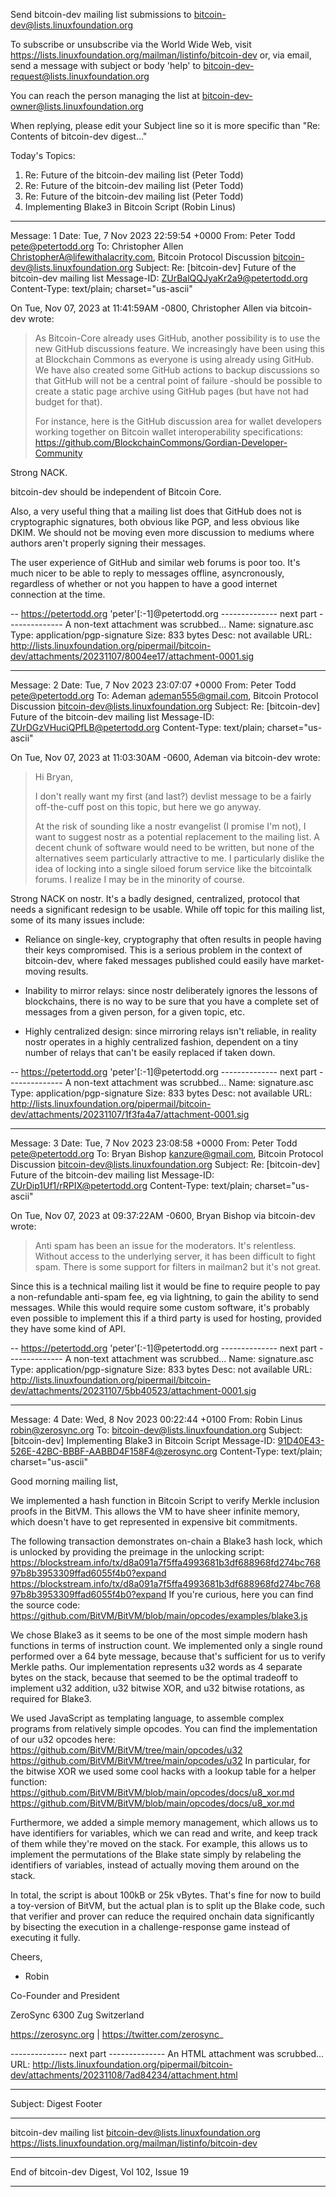 Send bitcoin-dev mailing list submissions to
	bitcoin-dev@lists.linuxfoundation.org

To subscribe or unsubscribe via the World Wide Web, visit
	https://lists.linuxfoundation.org/mailman/listinfo/bitcoin-dev
or, via email, send a message with subject or body 'help' to
	bitcoin-dev-request@lists.linuxfoundation.org

You can reach the person managing the list at
	bitcoin-dev-owner@lists.linuxfoundation.org

When replying, please edit your Subject line so it is more specific
than "Re: Contents of bitcoin-dev digest..."


Today's Topics:

   1. Re: Future of the bitcoin-dev mailing list (Peter Todd)
   2. Re: Future of the bitcoin-dev mailing list (Peter Todd)
   3. Re: Future of the bitcoin-dev mailing list (Peter Todd)
   4. Implementing Blake3 in Bitcoin Script (Robin Linus)


----------------------------------------------------------------------

Message: 1
Date: Tue, 7 Nov 2023 22:59:54 +0000
From: Peter Todd <pete@petertodd.org>
To: Christopher Allen <ChristopherA@lifewithalacrity.com>, Bitcoin
	Protocol Discussion <bitcoin-dev@lists.linuxfoundation.org>
Subject: Re: [bitcoin-dev] Future of the bitcoin-dev mailing list
Message-ID: <ZUrBalQQJyaKr2a9@petertodd.org>
Content-Type: text/plain; charset="us-ascii"

On Tue, Nov 07, 2023 at 11:41:59AM -0800, Christopher Allen via bitcoin-dev wrote:
> As Bitcoin-Core already uses GitHub, another possibility is to use the new
> GitHub discussions feature. We increasingly have been using this at
> Blockchain Commons as everyone is using already using GitHub. We have also
> created some GitHub actions to backup discussions so that GitHub will not
> be a central point of failure -should be possible to create a static page
> archive using GitHub pages (but have not had budget for that).
> 
> For instance, here is the GitHub discussion area for wallet developers
> working together on Bitcoin wallet interoperability specifications:
> https://github.com/BlockchainCommons/Gordian-Developer-Community

Strong NACK.

bitcoin-dev should be independent of Bitcoin Core.

Also, a very useful thing that a mailing list does that GitHub does not is
cryptographic signatures, both obvious like PGP, and less obvious like DKIM. We
should not be moving even more discussion to mediums where authors aren't
properly signing their messages.

The user experience of GitHub and similar web forums is poor too. It's much
nicer to be able to reply to messages offline, asyncronously, regardless of
whether or not you happen to have a good internet connection at the time.

-- 
https://petertodd.org 'peter'[:-1]@petertodd.org
-------------- next part --------------
A non-text attachment was scrubbed...
Name: signature.asc
Type: application/pgp-signature
Size: 833 bytes
Desc: not available
URL: <http://lists.linuxfoundation.org/pipermail/bitcoin-dev/attachments/20231107/8004ee17/attachment-0001.sig>

------------------------------

Message: 2
Date: Tue, 7 Nov 2023 23:07:07 +0000
From: Peter Todd <pete@petertodd.org>
To: Ademan <ademan555@gmail.com>, Bitcoin Protocol Discussion
	<bitcoin-dev@lists.linuxfoundation.org>
Subject: Re: [bitcoin-dev] Future of the bitcoin-dev mailing list
Message-ID: <ZUrDGzVHuciQPfLB@petertodd.org>
Content-Type: text/plain; charset="us-ascii"

On Tue, Nov 07, 2023 at 11:03:30AM -0600, Ademan via bitcoin-dev wrote:
> Hi Bryan,
> 
> I don't really want my first (and last?) devlist message to be a fairly
> off-the-cuff post on this topic, but here we go anyway.
> 
> At the risk of sounding like a nostr evangelist (I promise I'm not), I want
> to suggest nostr as a potential replacement to the mailing list. A decent
> chunk of software would need to be written, but none of the alternatives
> seem particularly attractive to me. I particularly dislike the idea of
> locking into a single siloed forum service like the bitcointalk forums. I
> realize I may be in the minority of course.

Strong NACK on nostr. It's a badly designed, centralized, protocol that needs a
significant redesign to be usable. While off topic for this mailing list, some
of its many issues include:

* Reliance on single-key, cryptography that often results in people having
  their keys compromised. This is a serious problem in the context of
  bitcoin-dev, where faked messages published could easily have market-moving
  results.

* Inability to mirror relays: since nostr deliberately ignores the lessons of
  blockchains, there is no way to be sure that you have a complete set of
  messages from a given person, for a given topic, etc.

* Highly centralized design: since mirroring relays isn't reliable, in reality
  nostr operates in a highly centralized fashion, dependent on a tiny number of
  relays that can't be easily replaced if taken down.

-- 
https://petertodd.org 'peter'[:-1]@petertodd.org
-------------- next part --------------
A non-text attachment was scrubbed...
Name: signature.asc
Type: application/pgp-signature
Size: 833 bytes
Desc: not available
URL: <http://lists.linuxfoundation.org/pipermail/bitcoin-dev/attachments/20231107/1f3fa4a7/attachment-0001.sig>

------------------------------

Message: 3
Date: Tue, 7 Nov 2023 23:08:58 +0000
From: Peter Todd <pete@petertodd.org>
To: Bryan Bishop <kanzure@gmail.com>, Bitcoin Protocol Discussion
	<bitcoin-dev@lists.linuxfoundation.org>
Subject: Re: [bitcoin-dev] Future of the bitcoin-dev mailing list
Message-ID: <ZUrDip1Uf1/rRPIX@petertodd.org>
Content-Type: text/plain; charset="us-ascii"

On Tue, Nov 07, 2023 at 09:37:22AM -0600, Bryan Bishop via bitcoin-dev wrote:
> Anti spam has been an issue for the moderators. It's relentless. Without
> access to the underlying server, it has been difficult to fight spam. There
> is some support for filters in mailman2 but it's not great.

Since this is a technical mailing list it would be fine to require people to
pay a non-refundable anti-spam fee, eg via lightning, to gain the ability to
send messages. While this would require some custom software, it's probably
even possible to implement this if a third party is used for hosting, provided
they have some kind of API.

-- 
https://petertodd.org 'peter'[:-1]@petertodd.org
-------------- next part --------------
A non-text attachment was scrubbed...
Name: signature.asc
Type: application/pgp-signature
Size: 833 bytes
Desc: not available
URL: <http://lists.linuxfoundation.org/pipermail/bitcoin-dev/attachments/20231107/5bb40523/attachment-0001.sig>

------------------------------

Message: 4
Date: Wed, 8 Nov 2023 00:22:44 +0100
From: Robin Linus <robin@zerosync.org>
To: bitcoin-dev@lists.linuxfoundation.org
Subject: [bitcoin-dev] Implementing Blake3 in Bitcoin Script
Message-ID: <91D40E43-526E-42BC-BBBF-AABBD4F158F4@zerosync.org>
Content-Type: text/plain; charset="us-ascii"

Good morning mailing list,

We implemented a hash function in Bitcoin Script to verify Merkle inclusion proofs in the BitVM. This allows the VM to have sheer infinite memory, which doesn't have to get represented in expensive bit commitments.

The following transaction demonstrates on-chain a Blake3 hash lock, which is unlocked by providing the preimage in the unlocking script: https://blockstream.info/tx/d8a091a7f5ffa4993681b3df688968fd274bc76897b8b3953309ffad6055f4b0?expand <https://blockstream.info/tx/d8a091a7f5ffa4993681b3df688968fd274bc76897b8b3953309ffad6055f4b0?expand> If you're curious, here you can find the source code: https://github.com/BitVM/BitVM/blob/main/opcodes/examples/blake3.js 

We chose Blake3 as it seems to be one of the most simple modern hash functions in terms of instruction count. We implemented only a single round performed over a 64 byte message, because that's sufficient for us to verify Merkle paths. Our implementation represents u32 words as 4 separate bytes on the stack, because that seemed to be the optimal tradeoff to implement u32 addition, u32 bitwise XOR, and u32 bitwise rotations, as required for Blake3. 

We used JavaScript as templating language, to assemble complex programs from relatively simple opcodes. You can find the implementation of our u32 opcodes here: https://github.com/BitVM/BitVM/tree/main/opcodes/u32 <https://github.com/BitVM/BitVM/tree/main/opcodes/u32> In particular, for the bitwise XOR we used some cool hacks with a lookup table for a helper function: https://github.com/BitVM/BitVM/blob/main/opcodes/docs/u8_xor.md <https://github.com/BitVM/BitVM/blob/main/opcodes/docs/u8_xor.md>

Furthermore, we added a simple memory management, which allows us to have identifiers for variables, which we can read and write, and keep track of them while they're moved on the stack. For example, this allows us to implement the permutations of the Blake state simply by relabeling the identifiers of variables, instead of actually moving them around on the stack.

In total, the script is about 100kB or 25k vBytes. That's fine for now to build a toy-version of BitVM, but the actual plan is to split up the Blake code, such that verifier and prover can reduce the required onchain data significantly by bisecting the execution in a challenge-response game instead of executing it fully.


Cheers, 
- Robin




Co-Founder and President

ZeroSync
6300 Zug
Switzerland

https://zerosync.org | https://twitter.com/zerosync_

-------------- next part --------------
An HTML attachment was scrubbed...
URL: <http://lists.linuxfoundation.org/pipermail/bitcoin-dev/attachments/20231108/7ad84234/attachment.html>

------------------------------

Subject: Digest Footer

_______________________________________________
bitcoin-dev mailing list
bitcoin-dev@lists.linuxfoundation.org
https://lists.linuxfoundation.org/mailman/listinfo/bitcoin-dev


------------------------------

End of bitcoin-dev Digest, Vol 102, Issue 19
********************************************
